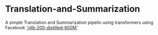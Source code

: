 # Translation-and-Summarization

A simple Translation and Summarization pipelin using transformers using Facebook ['nllb-200-distilled-600M'](https://huggingface.co/facebook/nllb-200-distilled-600M)
